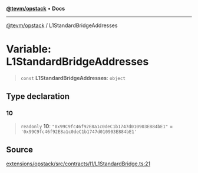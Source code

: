 [**@tevm/opstack**](../README.md) • **Docs**

***

[@tevm/opstack](../globals.md) / L1StandardBridgeAddresses

# Variable: L1StandardBridgeAddresses

> `const` **L1StandardBridgeAddresses**: `object`

## Type declaration

### 10

> `readonly` **10**: `"0x99C9fc46f92E8a1c0deC1b1747d010903E884bE1"` = `'0x99C9fc46f92E8a1c0deC1b1747d010903E884bE1'`

## Source

[extensions/opstack/src/contracts/l1/L1StandardBridge.ts:21](https://github.com/evmts/tevm-monorepo/blob/main/extensions/opstack/src/contracts/l1/L1StandardBridge.ts#L21)
